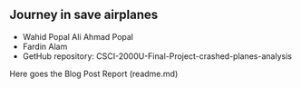 ## Journey in save airplanes

- Wahid Popal Ali Ahmad Popal
- Fardin Alam
- GetHub repository: CSCI-2000U-Final-Project-crashed-planes-analysis

Here goes the Blog Post Report (readme.md)
